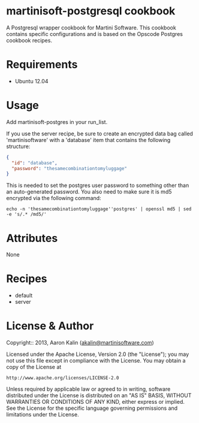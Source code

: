 # martinisoft-postgresql cookbook

A Postgresql wrapper cookbook for Martini Software. This cookbook contains
specific configurations and is based on the Opscode Postgres cookbook recipes.

# Requirements

* Ubuntu 12.04

# Usage

Add martinisoft-postgres in your run\_list.

If you use the server recipe, be sure to create an encrypted data bag
called 'martinisoftware' with a 'database' item that contains the following
structure:

```json
{
  "id": "database",
  "password": "thesamecombinationtomyluggage"
}
```

This is needed to set the postgres user password to something other than
an auto-generated password. You also need to make sure it is md5 encrypted
via the following command:

```
echo -n 'thesamecombinationtomyluggage''postgres' | openssl md5 | sed -e 's/.* /md5/'
```

# Attributes

None

# Recipes

* default
* server

# License & Author

Copyright:: 2013, Aaron Kalin (<akalin@martinisoftware.com>)

Licensed under the Apache License, Version 2.0 (the "License");
you may not use this file except in compliance with the License.
You may obtain a copy of the License at

    http://www.apache.org/licenses/LICENSE-2.0

Unless required by applicable law or agreed to in writing, software
distributed under the License is distributed on an "AS IS" BASIS,
WITHOUT WARRANTIES OR CONDITIONS OF ANY KIND, either express or implied.
See the License for the specific language governing permissions and
limitations under the License.

